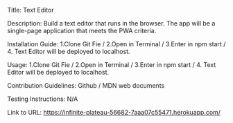 Title: Text Editor

Description: Build a text editor that runs in the browser. The app will be a single-page application that meets the PWA criteria.

Installation Guide: 1.Clone Git Fie / 2.Open in Terminal / 3.Enter in npm start / 4. Text Editor will be deployed to localhost.

Usage: 1.Clone Git Fie / 2.Open in Terminal / 3.Enter in npm start / 4. Text Editor will be deployed to localhost.

Contribution Guidelines: Github / MDN web documents

Testing Instructions: N/A

Link to URL: https://infinite-plateau-56682-7aaa07c55471.herokuapp.com/
